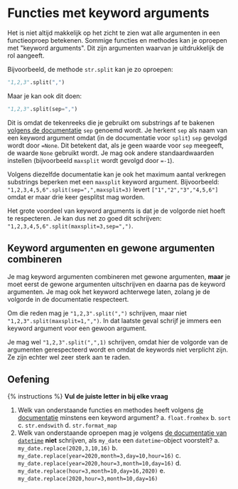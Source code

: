 # Functies met keyword arguments
Het is niet altijd makkelijk op het zicht te zien wat alle argumenten in een functieoproep betekenen. Sommige functies en methodes kan je oproepen met "keyword arguments". Dit zijn argumenten waarvan je uitdrukkelijk de rol aangeeft.

Bijvoorbeeld, de methode `str.split` kan je zo oproepen:

```python
"1,2,3".split(",")
```

Maar je kan ook dit doen:

```python
"1,2,3".split(sep=",")
```

Dit is omdat de tekenreeks die je gebruikt om substrings af te bakenen [volgens de documentatie](https://docs.python.org/3/library/stdtypes.html?highlight=split#str.split) `sep` genoemd wordt. Je herkent `sep` als naam van een keyword argument omdat (in de documentatie voor `split`) `sep` gevolgd wordt door `=None`. Dit betekent dat, als je geen waarde voor `sep` meegeeft, de waarde `None` gebruikt wordt. Je mag ook andere standaardwaarden instellen (bijvoorbeeld `maxsplit` wordt gevolgd door `=-1`).

Volgens diezelfde documentatie kan je ook het maximum aantal verkregen substrings beperken met een `maxsplit` keyword argument. Bijvoorbeeld: `"1,2,3,4,5,6".split(sep=",",maxsplit=3)` levert `["1","2","3","4,5,6"]` omdat er maar drie keer gesplitst mag worden.

Het grote voordeel van keyword arguments is dat je de volgorde niet hoeft te respecteren. Je kan dus net zo goed dit schrijven: `"1,2,3,4,5,6".split(maxsplit=3,sep=",")`.

## Keyword argumenten en gewone argumenten combineren
Je mag keyword argumenten combineren met gewone argumenten, **maar** je moet eerst de gewone argumenten uitschrijven en daarna pas de keyword argumenten. Je mag ook het keyword achterwege laten, zolang je de volgorde in de documentatie respecteert.

Om die reden mag je `"1,2,3".split(",")` schrijven, maar niet `"1,2,3".split(maxsplit=1,",")`. In dat laatste geval schrijf je immers een keyword argument voor een gewoon argument.

Je mag wel `"1,2,3".split(",",1)` schrijven, omdat hier de volgorde van de argumenten gerespecteerd wordt en omdat de keywords niet verplicht zijn. Ze zijn echter wel zeer sterk aan te raden.

## Oefening
{% instructions %}
**Vul de juiste letter in bij elke vraag**

1. Welk van onderstaande functies en methodes heeft volgens [de documentatie](https://docs.python.org/3/library/stdtypes.html) minstens een keyword argument?
   a. `float.fromhex`
   b. `sort`
   c. `str.endswith`
   d. `str.format_map`
2. Welk van onderstaande oproepen mag je volgens [de documentatie van `datetime`](https://docs.python.org/3/library/datetime.html) **niet** schrijven, als `my_date` een `datetime`-object voorstelt?
   a. `my_date.replace(2020,3,10,16)`
   b. `my_date.replace(year=2020,month=3,day=10,hour=16)`
   c. `my_date.replace(year=2020,hour=3,month=10,day=16)`
   d. `my_date.replace(hour=3,month=10,day=16,2020)`
   e. `my_date.replace(2020,hour=3,month=10,day=16)`
